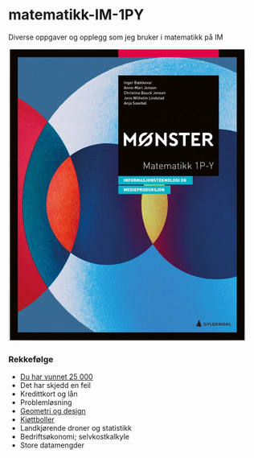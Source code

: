 # matematikk-IM-1PY
Diverse oppgaver og opplegg som jeg bruker i matematikk på IM

![mønster mattebok for IM](/img/mattebok.PNG)


### Rekkefølge
- [Du har vunnet 25 000](https://github.com/mimmelim/matematikk-IM-1PY/blob/main/Du_har_vunnet_25000_budsjett/pc%20prosjekt%2025000%20del1.pdf)
- Det har skjedd en feil
- Kredittkort og lån
- Problemløsning
- [Geometri og design](https://github.com/mimmelim/matematikk-IM-1PY/blob/main/GeometriDesign/geometri.md)
- [Kjøttboller](https://github.com/mimmelim/matematikk-IM-1PY/blob/main/Kj%C3%B8ttboller/komfyr_med_oppgavetekst.png)
- Landkjørende droner og statistikk
- Bedriftsøkonomi; selvkostkalkyle
- Store datamengder

